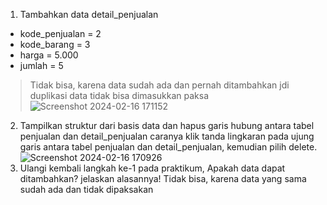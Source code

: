 1. Tambahkan data detail_penjualan 
- kode_penjualan = 2
- kode_barang = 3
- harga = 5.000
- jumlah = 5 
> Tidak bisa, karena data sudah ada dan pernah ditambahkan jdi duplikasi data tidak bisa dimasukkan paksa
![Screenshot 2024-02-16 171152](https://github.com/MariaCJ407/MJ/assets/160220849/467dd27f-b764-4621-86e6-789146f54561)
2. Tampilkan struktur dari basis data dan hapus garis hubung antara tabel penjualan dan detail_penjualan caranya klik tanda lingkaran pada ujung garis antara tabel penjualan dan detail_penjualan, kemudian pilih delete.
![Screenshot 2024-02-16 170926](https://github.com/MariaCJ407/MJ/assets/160220849/8e94d0d7-258d-42e6-a91c-108cb5ebcd6d)
3. Ulangi kembali langkah ke-1 pada praktikum, Apakah data dapat ditambahkan? jelaskan alasannya!
Tidak bisa, karena data yang sama sudah ada dan tidak dipaksakan

